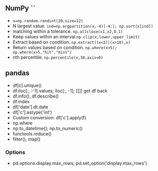 ## NumPy ``
* `x=np.random.randint(20,size=12)`
* N largest value. `ind=np.argpartition(x,-4)[-4:]; np.sort(x[ind])`
* matching within a tolerance. `np.allclose(x1,x2,0.1)`
* Keep values within an interval.`np.clip(x,lower,upper_limit)`
* Extract based on condition. `np.extract((x<3)|(x>10),x)`
* Return values based on condition. `np.where(x>5); np.where(x>5,"hit","miss")`
* nth percentile. `np.percentile(x,30,axis=0)`


## pandas
* df[c].unique()
* df.iloc[:, :-1].values; iloc[:, -1]; [[]] get df back
* df.info(), df.describe()
* df.index
* df['date'].dt.date
* df['c'].astype('int')
* Custom conversion: df['c'].apply(f)
* np.where
* np.to_datetime(); np.to_numeric()
* functools.reduce()
* filter(), map()


### Options
* pd.options.display.max_rows; pd.set_option('display.max_rows')
